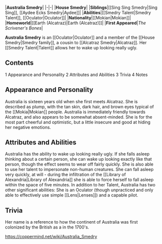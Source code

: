 |**Australia Smedry**|
|-|-|
|**House Smedry**|
|**Siblings**|[[Sing Sing Smedry\|Sing Sing]], [[Aydee Ecks Smedry\|Aydee]]|
|**Abilities**|[[Smedry Talent\|Smedry Talent]], [[Oculator\|Oculator]]|
|**Nationality**|[[Mokian\|Mokian]]|
|**Homeworld**|[[Earth (Alcatraz)\|Earth (Alcatraz)]]|
|**First Appeared**|*The Scrivener's Bones*|

**Australia Smedry** is an [[Oculator\|Oculator]] and a member of the [[House Smedry\|Smedry family]], a cousin to [[Alcatraz Smedry\|Alcatraz]]. Her [[Smedry Talent\|Talent]] allows her to wake up looking really ugly.

## Contents

1 Appearance and Personality
2 Attributes and Abilities
3 Trivia
4 Notes


## Appearance and Personality
Australia is sixteen years old when she first meets Alcatraz. She is described as plump, with the tan skin, dark hair, and brown eyes typical of the [[Mokia\|Mokian]] people.
Australia is immediately friendly towards Alcatraz, and also appears to be somewhat absent-minded. She is for the most part cheerful and optimistic, but a little insecure and good at hiding her negative emotions.

## Attributes and Abilities
Australia has the ability to wake up looking really ugly. If she falls asleep thinking about a certain person, she can wake up looking exactly like that person, though the effect seems to wear off fairly quickly. She is also able to use her talent to impersonate non-human creatures. She can fall asleep very quickly, at will - during the infiltration of the [[Library of Alexandria\|Library of Alexandria]] she is able to force herself to fall asleep within the space of five minutes.
In addition to her Talent, Australia has two other significant abilities: She is an Oculator (though unpracticed and only able to effectively use simple [[Lens\|Lenses]]) and a capable pilot.

## Trivia
Her name is a reference to how the continent of Australia was first colonized by the British as a  in the 1700's.


https://coppermind.net/wiki/Australia_Smedry